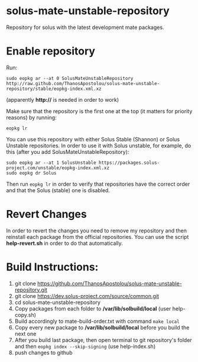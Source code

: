 # solus-mate-unstable-repository
Repository for solus with the latest development mate packages.
# Enable repository
Run:
```
sudo eopkg ar --at 0 SolusMateUnstableRepository http://raw.github.com/ThanosApostolou/solus-mate-unstable-repository/stable/eopkg-index.xml.xz
```
(apparently **http://** is needed in order to work)

Make sure that the repository is the first one at the top (it matters for priority reasons) by running:
```
eopkg lr
```
You can use this repository with either Solus Stable (Shannon) or Solus Unstable repositories. In order to use it with Solus unstable, for example, do this (after you add SolusMateUnstableRepository):
```
sudo eopkg ar --at 1 SolusUnstable https://packages.solus-project.com/unstable/eopkg-index.xml.xz
sudo eopkg dr Solus
```
Then run `eopkg lr` in order to verify that repositories have the correct order and that the Solus (stable) one is disabled. 

# Revert Changes
In order to revert the changes you need to remove my repository and then reinstall each package from the official repositories. You can use the script **help-revert.sh** in order to do that automatically.

# Build Instructions:
1. git clone https://github.com/ThanosApostolou/solus-mate-unstable-repository.git
2. git clone https://dev.solus-project.com/source/common.git
3. cd solus-mate-unstable-repository
4. Copy packages from each folder to **/var/lib/solbuild/local** (user help-copy.sh)
5. Build accordingly to mate-build-order.txt with command `make local`
6. Copy every new package to **/var/lib/solbuild/local** before you build the next one
7. After you build last package, then open terminal to git repository's folder and then `eopkg index --skip-signing` (use help-index.sh)
8. push changes to github
